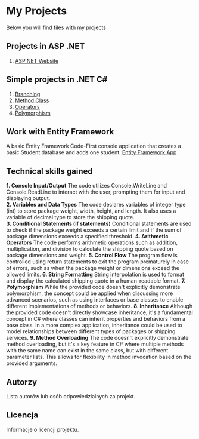 # My Projects
Below you will find files with my projects
## Projects in ASP .NET
1. [ASP.NET Website](https://github.com/arturrrom/Repos/tree/master/HelloWorldAM)
## Simple projects in .NET C#
1. [Branching](https://github.com/arturrrom/Repos/tree/master/BranchingAssignment/)
2. [Method Class](https://github.com/arturrrom/Repos/tree/master/MethodClassAssignmentSubmission)
3. [Operators](https://github.com/arturrrom/Repos/tree/master/OperatorsAssignmentSubmission)
4. [Polymorphism](https://github.com/arturrrom/Repos/tree/master/PolymorphismAssignmentSubmission)
## Work with Entity Framework
A basic Entity Framework Code-First console application that creates a basic Student database and adds one student.
[Entity Framework App](https://github.com/arturrrom/Repos/tree/master/EntityFramework/)
## Technical skills gained
**1. Console Input/Output** The code utilizes Console.WriteLine and Console.ReadLine to interact with the user, prompting them for input and displaying output.  
**2. Variables and Data Types** The code declares variables of integer type (int) to store package weight, width, height, and length. It also uses a variable of decimal type to store the shipping quote.  
**3. Conditional Statements (if statements)** Conditional statements are used to check if the package weight exceeds a certain limit and if the sum of package dimensions exceeds a specified threshold.
**4. Arithmetic Operators** The code performs arithmetic operations such as addition, multiplication, and division to calculate the shipping quote based on package dimensions and weight.
**5. Control Flow** The program flow is controlled using return statements to exit the program prematurely in case of errors, such as when the package weight or dimensions exceed the allowed limits.
**6. String Formatting** String interpolation is used to format and display the calculated shipping quote in a human-readable format.
**7. Polymorphism** While the provided code doesn't explicitly demonstrate polymorphism, the concept could be applied when discussing more advanced scenarios, such as using interfaces or base classes to enable different implementations of methods or behaviors.
**8. Inheritance** Although the provided code doesn't directly showcase inheritance, it's a fundamental concept in C# where classes can inherit properties and behaviors from a base class. In a more complex application, inheritance could be used to model relationships between different types of packages or shipping services.
**9. Method Overloading** The code doesn't explicitly demonstrate method overloading, but it's a key feature in C# where multiple methods with the same name can exist in the same class, but with different parameter lists. This allows for flexibility in method invocation based on the provided arguments.

## Autorzy

Lista autorów lub osób odpowiedzialnych za projekt.

## Licencja

Informacje o licencji projektu.
